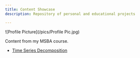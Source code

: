 ```yaml
---
title: Content Showcase
description: Repository of personal and educational projects

---
```


![Profile Picture](/pics/Profile Pic.jpg)

Content from my MSBA course.

- [Time Series Decomposition](/timeseries/index.md)

